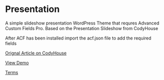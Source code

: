 # Presentation

A simple slideshow presentation WordPress Theme that requres Advanced Custom Fields Pro. Based on the Presentation Slideshow from CodyHouse

After ACF has been installed import the acf.json file to add the required fields

[Orignal Article on CodyHouse](http://codyhouse.co/gem/presentation-slideshow/)

[View Demo](http://wpwebos.com/presentation/)
 
[Terms](http://codyhouse.co/terms/)
